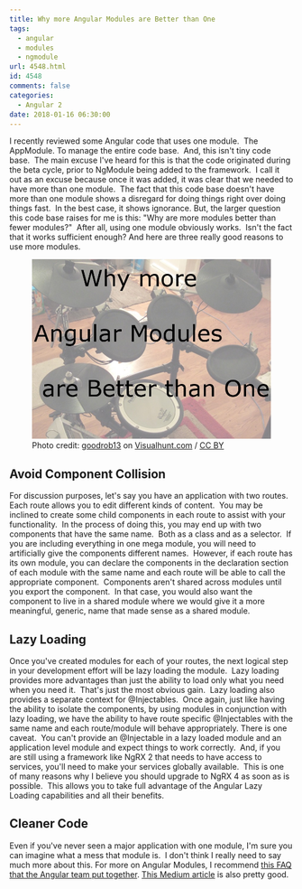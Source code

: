 ```yaml
---
title: Why more Angular Modules are Better than One
tags:
  - angular
  - modules
  - ngmodule
url: 4548.html
id: 4548
comments: false
categories:
  - Angular 2
date: 2018-01-16 06:30:00
---
```


I recently reviewed some Angular code that uses one module.  The AppModule. To manage the entire code base.  And, this isn't tiny code base.  The main excuse I've heard for this is that the code originated during the beta cycle, prior to NgModule being added to the framework.  I call it out as an excuse because once it was added, it was clear that we needed to have more than one module.  The fact that this code base doesn't have more than one module shows a disregard for doing things right over doing things fast.  In the best case, it shows ignorance. But, the larger question this code base raises for me is this: "Why are more modules better than fewer modules?"  After all, using one module obviously works.  Isn't the fact that it works sufficient enough? And here are three really good reasons to use more modules. <figure>![](/uploads/2018/01/2018-01-16-1.jpg "Why more Angular Modules are Better than One")<figcaption>Photo credit: [goodrob13](//visualhunt.com/author/1d5a2d) on [Visualhunt.com](//visualhunt.com/re/0a04dc) / [ CC BY](//creativecommons.org/licenses/by/2.0/)</figcaption></figure>

<!-- more --> 

Avoid Component Collision
-------------------------

For discussion purposes, let's say you have an application with two routes.  Each route allows you to edit different kinds of content.  You may be inclined to create some child components in each route to assist with your functionality.  In the process of doing this, you may end up with two components that have the same name.  Both as a class and as a selector.  If you are including everything in one mega module, you will need to artificially give the components different names.  However, if each route has its own module, you can declare the components in the declaration section of each module with the same name and each route will be able to call the appropriate component.  Components aren't shared across modules until you export the component.  In that case, you would also want the component to live in a shared module where we would give it a more meaningful, generic, name that made sense as a shared module.

Lazy Loading
------------

Once you've created modules for each of your routes, the next logical step in your development effort will be lazy loading the module.  Lazy loading provides more advantages than just the ability to load only what you need when you need it.  That's just the most obvious gain.  Lazy loading also provides a separate context for @Injectables.  Once again, just like having the ability to isolate the components, by using modules in conjunction with lazy loading, we have the ability to have route specific @Injectables with the same name and each route/module will behave appropriately. There is one caveat.  You can't provide an @Injectable in a lazy loaded module and an application level module and expect things to work correctly.  And, if you are still using a framework like NgRX 2 that needs to have access to services, you'll need to make your services globally available.  This is one of many reasons why I believe you should upgrade to NgRX 4 as soon as is possible.  This allows you to take full advantage of the Angular Lazy Loading capabilities and all their benefits.

Cleaner Code
------------

Even if you've never seen a major application with one module, I'm sure you can imagine what a mess that module is.  I don't think I really need to say much more about this. For more on Angular Modules, I recommend [this FAQ that the Angular team put together](//angular.io/guide/ngmodule-faq). [This Medium article](//medium.com/@cyrilletuzi/understanding-angular-modules-ngmodule-and-their-scopes-81e4ed6f7407) is also pretty good.
